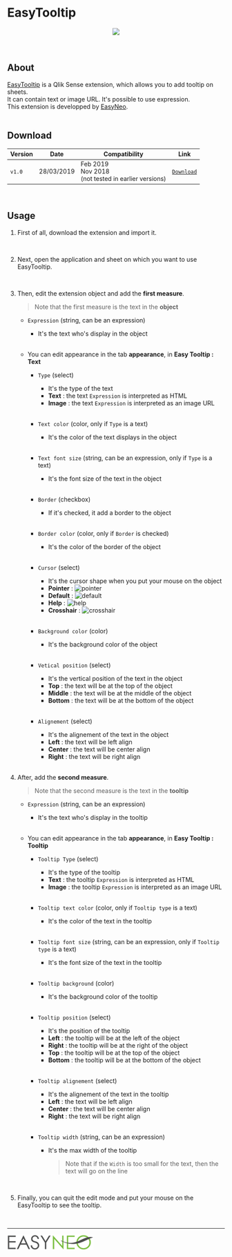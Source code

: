 # EasyTooltip

<p align="center">
  <img src="https://github.com/sebastiengunther/EasyTooltip/blob/master/easy-tooltip-preview.png?raw=true"/>
</p>
<br/>

## About

[EasyTooltip](https://github.com/sebastiengunther/EasyTooltip/) is a Qlik Sense extension, which allows you to add tooltip on sheets.
<br/>
It can contain text or image URL. It's possible to use expression.
<br/>
This extension is developped by [EasyNeo](https://www.easyneo.fr/).
<br/>
<br/>

## Download
  
| Version | Date | Compatibility | Link |
| --- | --- | --- | --- |
| `v1.0` | 28/03/2019 | Feb 2019 <br/> Nov 2018 <br/> (not tested in earlier versions) | [`Download`](https://github.com/sebastiengunther/EasyTooltip/archive/master.zip) |
  
<br/>

## Usage

1. First of all, download the extension and import it.
  <br/>

2. Next, open the application and sheet on which you want to use EasyTooltip.
  <br/>

3. Then, edit the extension object and add the __first measure__.
    > Note that the first measure is the text in the __object__
    * `Expression` (string, can be an expression)
      * It's the text who's display in the object
      <br/>

    * You can edit appearance in the tab __appearance__, in __Easy Tooltip : Text__
      
      * `Type` (select)
        * It's the type of the text
        * __Text__ : the text `Expression` is interpreted as HTML
        * __Image__ : the text `Expression` is interpreted as an image URL
        <br/>

      * `Text color` (color, only if `Type` is a text)
        * It's the color of the text displays in the object
        <br/>

      * `Text font size` (string, can be an expression, only if `Type` is a text)
        * It's the font size of the text in the object
        <br/>
      
      * `Border` (checkbox)
        * If it's checked, it add a border to the object
        <br/>
      
      * `Border color` (color, only if `Border` is checked)
        * It's the color of the border of the object
        <br/>
      
      * `Cursor` (select)
        * It's the cursor shape when you put your mouse on the object
        * __Pointer__ : ![pointer](https://developer.mozilla.org/@api/deki/files/3449/=pointer.gif)
        * __Default__ : ![default](https://developer.mozilla.org/@api/deki/files/3438/=default.gif)
        * __Help__ : ![help](https://developer.mozilla.org/@api/deki/files/3442/=help.gif)
        * __Crosshair__ : ![crosshair](https://developer.mozilla.org/@api/deki/files/3437/=crosshair.gif)
        <br/>

      * `Background color` (color)
        * It's the background color of the object
        <br/>

      * `Vetical position` (select)
        * It's the vertical position of the text in the object
        * __Top__ : the text will be at the top of the object
        * __Middle__ : the text will be at the middle of the object
        * __Bottom__ : the text will be at the bottom of the object
        <br/>

      * `Alignement` (select)
        * It's the alignement of the text in the object
        * __Left__ : the text will be left align
        * __Center__ : the text will be center align
        * __Right__ : the text will be right align
        <br/>

4. After, add the __second measure__.
    > Note that the second measure is the text in the __tooltip__
    * `Expression` (string, can be an expression)
      * It's the text who's display in the tooltip
      <br/>
      
    * You can edit appearance in the tab __appearance__, in __Easy Tooltip : Tooltip__

      * `Tooltip Type` (select)
        * It's the type of the tooltip
        * __Text__ : the tooltip `Expression` is interpreted as HTML
        * __Image__ : the tooltip `Expression` is interpreted as an image URL
        <br/>

      * `Tooltip text color` (color, only if `Tooltip type` is a text)
        * It's the color of the text in the tooltip
        <br/>

      * `Tooltip font size` (string, can be an expression, only if `Tooltip type` is a text)
        * It's the font size of the text in the tooltip
        <br/>

      * `Tooltip background` (color)
        * It's the background color of the tooltip
        <br/>

      * `Tooltip position` (select)
        * It's the position of the tooltip
        * __Left__ : the tooltip will be at the left of the object
        * __Right__ : the tooltip will be at the right of the object
        * __Top__ : the tooltip will be at the top of the object
        * __Bottom__ : the tooltip will be at the bottom of the object
        <br/>

      * `Tooltip alignement` (select)
        * It's the alignement of the text in the tooltip
        * __Left__ : the text will be left align
        * __Center__ : the text will be center align
        * __Right__ : the text will be right align
        <br/>

      * `Tooltip width` (string, can be an expression)
        * It's the max width of the tooltip
          > Note that if the `Width` is too small for the text, then the text will go on the line
        <br/>

5. Finally, you can quit the edit mode and put your mouse on the EasyTooltip to see the tooltip.


<br/>
<hr/>

[![EasyNEo](https://github.com/sebastiengunther/EasyTableTooltip/blob/master/resources/image/easyneo_transparent.png?raw=true)](https://www.easyneo.fr/)













